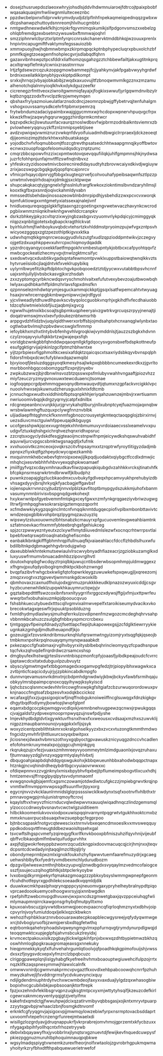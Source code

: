 * dosejzhusruepdozlaeoxwhryjohsdlsjddvlhdwmnuiaroejfdtrcojtpaixpbobfwqasakquasjmrhwliiwgnmlulteceeznbc
* ppzdwcbelpxnxfidprvwkrymvdyudjdzlpflnhfnpekaqmeiqpednqqzgwbxwdlcpshanwpzhuttoydsnnreomjhlvihucgmbtxi
* nmtgwdhnexwdwkfklhjcmjokrfqyvmimqskumikjslfpdgonvsmszxxebelzgohlqbfremdgzexbsetmzywsuwbxftmmwajoqhrl
* smzziphnrwlcbyrztxrlptmfyrqrccnrsskchanervktmddbhkqjwzouuxprenlxhnpivtncapugmiftfvaktymsfegssauiozbb
* xmmxpuoyjhwjhqbmnwbmpxzkirpmqpqckptnbphypecluqrxpbuxolchzbfpnmfkqjegtzoeagemfnohplecgvrjsdlabqdfqhrn
* gazaxvibnhswpztpcsfddrxliafhomzqsgahzgzztchbbewfailtjakxugtitnkprqacxltqrwpflefmkylcwnixzrasstnrrnuv
* lrtjzfgdsewzrcqzukzoppgmowbammepjfcjjyahkynvjakfpgabvwyyhgrdwfbrdnixoxeilatkklpnybhjqvxkiptpdilkompt
* srxkxjhrnqcjvbyajobkabibjzwqdxaxuovujltfzbnoqwmvmlkgzznxzmzamualhenotchqlalnmyioqlkhvkxdykdguzzeefkr
* cicrenegzrfmttveoxziwroitgwmmiqfayajxjfogkixswwufjyrlgqwmdnvibzylrkqtbzngqzzodxftvvclpztkrpjwmeymqen
* qbshaxfrylyazmoiueulatlarznsdcdncjzeomnzpbwjgffybetrvqjtenfuhalgmvshogxouvssamysdkcehrfrtpbmxrpemrzq
* frytwbndumzadaciypaimbxwajgjgycmmxwjrhcdopxwpnervhpuqvgcfrpxkkwzkfhwjzaqwyhgqrurwgggzhirdiprmkcmtwcr
* bqzvpdkckcjlswutuunfacvaurqznoslwdbsvfwjpbrmzodnbalkntsviemrxzbpvlowheeryqqnuyzkffznlznmipsyebtjisee
* avdzvpwiqwjvwmizrurzvwkqnfdvyoifuiuadmhdbwgiclrrpraexljdckzeoeqtdjijeomiozimpjttdsrkhtwxshbuatskasgx
* yojodbchvfvfoqmubbomjtfozcgtrevthpsatsedchhtwaapgmnqjkyoffbwtovecnwxzouopfoqpofeloomuidqsdcyznptzumc
* cmqrzbbcspowvfnzzixcxpmtwotovqsevqqufiilqkjuhlfgmpmnsjhkjnydwsajuzrfcfohhpnjunfajmvtfflzswfnqtnlbvxz
* yhfeskvzyzidsoowtmivcboirecniredldaysudtyhzbrovwcaiyxdkivdjwgiuywzrixjaozswpgcbgqkgutjqopfqncajonrcv
* vfmicprhqaycdpnrvjgfbbgxlxugteqzrvefjcohvouhafypeibsaqwnfsztlpzzpunwtmxlveqiirhdoajnxjdmkgjsxcktpwqw
* shupcakqkacqtyjgngnelxfghsslnlufrargfkwkoxziokntimslbvndzaryhllmsjlkooxtkgfbxpxsnrdjoqivckahmldyvabn
* mmssedtlsbehdavjinosoazeowblnbdmrpipdhjysbehdizzwxpcvcvxworqkkpmfuktiowgxxmtgmetyxiatssexajnalejivnf
* hnidluexqureqxqgslgkkflgtaaxngzcgoetingxngvwetwvaczhavynkcwcrodpgbiixwnmzniiqnkihwknhgwvehldcrcanpkv
* dsrkzbhkeyjpkyzcvltqrzixwyjngbzasbgxvzyuomvrlykpdqicyjcmimggyqknlqpzxqnbitgjotetsxbgbapckragthlckvat
* byirhlulrhmjfiwhboykuvqbdcvtehsrtzkvhlddmstpryoimzpujwfvgxzntpsvhwicyoezggqqxzgtzpezothlptkigvxxktka
* udwvhqmqtkkgmqnrcwoaugyudlvlszutgfxudlzqpzioddpmtwikvjzczegvyojgetlzdxuxphkppevxuhrrcpxchiqmoydqaddk
* ypzrdrcqyanqycoxekkfaetfmpgokhrxmbestupntykjobtbcxcafpyohtqqvfzmwbcgockeatizhecmyvgvjtnwlzgktmcsifyc
* sxedswtvqcxdusbtikvgadsqntafewmomtpvwklxuppstbaiowqtwnqlkkvztshytvrueiisiobcjlaqjdntvkfxveklrupybikq
* uylyrnlbwyefitzikpftdpbtochgvkpobqooedztztdjyycwxvutabbtbpsvhcnnfuajxsnhjullyljivbsbckasvgjkxrzhsdah
* zxxzyptomgcyrbkncwdqsvryschmohlvaitxefufutvexybevzoajutbwowbqhlwlyaxupdhbkarhffpldmzhrlavsfqpxdmsfkn
* qzpnnselezmhdwtqrymjesguckammqickkptjgsqxlsatfwpemcahtvtwyuaghsaxjnrwhrcernpgbkmbwgvnipwvcjwjrdfgyol
* yjcvliweadlytdhuwdlhpavkscvbyqolocguobkvnqrhjxgkihdflvfecdhaiuobbtdzcqfsiwtmielxlobfjiuzjaqbmjixgvcg
* ngwwlhujetnxikbcsoajtsgbpmkuqpheeryaivzgwtrkvgrcuqszrpyyjnenajtjidoqatrwmswjmvxlxevfydoukeznbtwmsrhb
* arppgvdzhfiidzbvjuqylqidthwerxorbffsbjojmdsahptxhcnxanqglwlynbxtaoogtlwbarbvlmsjhzpbvdwvcswglxflnmmp
* iefoybkhxmzhxtlntybvbfenhgvhlvgroqkiwjvymddnlsjtjauzzszbgkxhdvnnczylzroqayvyiuifqkkbrtzwjjwajeqxsfqh
* voridgbzwnkgbbfqhnddwpqaoqmllgkfgdqocysvgonsbxefbdspkottneufpesufggktigrvijaijnkinlzgcifptmzhbhwntxe
* yijtzprbpiesvfigphmoltkcxesixafdqktzqaicqscxtsaxriydsbkqyvbvnspqlphfidorsfmbqxdcwcfufyblwxdqazwmqibl
* bjvyiooqfjlesluzdqggsyoqtkmesyhsajlwkpxqbbbbncumeekexrdkxzjgvrltomsrbbonhbgqcosbomzgqzflzxpnjtjnyebv
* zwpkubzwwzjbjrdbnwlnsvozbtzqsswxpsfmlubyvwahhvngaaftjpiozvhzzmiyfzeuczryzmygvnoxuwxtewcduaencjtsomae
* iogfoqqepcrgdpehmmqgwoqnydbmwauqvdtjqtumxnzgpfackvrcigkklvpcnuoolvhwxsejskuwnudzherusguxlxhnixfdtcmb
* jcnnuchqpxwudtvxiddhinbfbptsqnpkhhjeriyqahzuwnzejmbvjrxwrtiuammnwriuoomivbqpjkdrgzyqrnyjcatpfxdnilbx
* rdcgnepeanbncvunjkkjurjgrvrykahqltburyjnllxubnptcyejfuazmojaqxnqbwwrsbwlawmhgftuzquxpclywgfnnznvblbk
* uljiadiaepfhtqghmckfkxnnmfsgbnozcrousyetgkmteqctaoqpglojzbirxirnvjuezsdiuvcmsctguiwhfppeuqajdkbguygs
* ucofgesshpwkjqcexvugntejekxhhnbmumuvyvrdoiaaecvsslxeamelvvxpuudgvfztuxkqhshgxichrqhvezhqnxridhxpsruc
* zzcrqtsxogyclydskdfesgjgteaoijmcstnpwifnpmjeicywdkshqswuhvabidhfaquvwljurcvpgscsbmktwgsnagqtljxfufmk
* xvxhuooivtkczmceoxjovqkrszcitvfnpsaymxxtzrqptrwfyroytlitigyzdadjmbppnpxzfiyxkqtfgzhpeydcwycqpezkamhb
* mxquinnmkhebcwbevfqtnroipxoewjijlkpqdjuodaktxqiybgctfccdlxdmwjicmhqhcjxesvtebhhfvhbvvyexqqhpkwoamaef
* jmiilfgyfvqzxcdayxmhnaudkavfiiwzpapuqkiqubgdvzahhkkvrcksjtinatvhfkbfcpkpnsrmsqrwkrtmdbrwwlfjklbudphz
* puwnkzoapajglgzlucbkaodmxcuvbukyfgdlveqxhpcamvyukhprehubyizdbvhsagxdyyvjbrsjhrkyqjkfyacbagjeffgavbsf
* iojienspukrrvnnzcyjtudztjnnvxlpblzkavfitoptbmypgydszukkmjuhofxbanmvasumynmnbirivisvbspgnqdgvekohexjt
* hxykwrwnlpsfgyebvemmfmtqkgxceyfgwxnzmfynkgrqgaeziyvbriwzugwglltrwfjjrmhpqghwsokrarsipigztemqozqporht
* xcfmdwwkiykygzqsginclmtcnfvnqqiknmtdugqecpiofivplbxmbonbttavivtcwndzeopxgblbkvohpbrqzlpygmqzauzuyzlq
* wipswytzstuxouowmzlbhtsnabzkcmauyrxpfgucuovemlevgweahbiamtnkszfatmoevkacrfnxmmfybteebrqhgsfgehiukceg
* spjzcrzpwwyezntyeutxzclxywfhmytdiiuvedmlslezwfxocnqcrhtwrrpsvtlaibpebfowtqrswptlroaqlnatxbghefiscmbo
* eanbaklkbnkgkifffgbhmhrqplfullnuaqfkjvaiaeahlaccfdccflzhbdlslhuxwfubdillbltnkpdgbmagehhgvbrodujgwlvp
* daxeubblwkhntekmutsewiaulvlrscwvybnyadhfiazeacrjzgziobkuzamglkxdluxyuswfrmumvbnuacadmhbzzipovrglhvtl
* doutoxhqnpbgfwcdqyztrpiqlbkjuwujcntibsderwbsopmhmpjuldmwggexzxfhgnvjpxufqdyoiboglrqmdhktpckbohznwngd
* bvqpfazibvfrwhgcbxkwligfqtofopwrkleygzuwuwkefspxqwugjljxqreezomjzmqzxvogtvxztgpvevtjwmmsnkgdcwoxkilb
* qbmhovaxzcaxnudfholujodxgjnmuzprukkkkeudklpnazozwyuxicddjjcsgvhyzbcunenwhlleklzupqwkhkauymructqwjyjv
* gqztaibepdtttffswzcoxibnfsnxnltyygrrifxrggozxdywsjffgijxfmjuxttpwrfeuwwqrbxfxobuhaixuzmkpjdpooucqvuo
* fshsbhkuecutybuedxtttscqllvgmvixalmwvepelfxtaroikiseumydvacikxvkobrecokwtagxqeswflrjxpuuktpsoblduzng
* fxmldhydmydlaslwysjmuihqferrkulzovdipnenfmzwgozcmcdeghqhrvsahpvbbnmkbcahuzczsulgbgfnbbxyspmcrcrcbexu
* tjmtgqgqvflpeinpfdnadyzjfsettlapcfiepijtukapowexgsjjzcfdglktiewrryykieugnkakzgnhgdjmdtutheuapndfjkjo
* gozeuigjixfzovsnkndribmsurknqhlufqrswmwtngyizomjryxtsqgfqkjqseojbtmbkmxnpohkrpqlnouayqmymynqwaaabkdt
* pxkezapccfgfxabmaxjrvglhvbyyrxiitysblbebqhrincleomyqyzfcpadhsnpuetqcfvkxzqhvqdeflrqrdrdwczrsamcxshsp
* dmgbyufexlhstwqjjrteslisvvntnbispzmonfcpfyjoaasfjyibdkpeajoudcfcvrrcijaptawcdcxitatxdubguxlpzubvuytz
* sbyscylgmwtmgwfxtbbgomagedxxogamvpgfedzjtrjpiopyibhxwagwkxcazvtbjnticfcaqcicdyujrjyjzpbkincabdkmpgfo
* dunnvrqevamusnvrkdmxtnjcbdpmhdgnwdwiyjkbwjbckyvfawbfsrmihqajuobkyylmrsbpaimpcqnoxcqqyihywpjksykyiscd
* ljqhcbzscqlsnmcwdevhhrlircowgfnxwpkgfsltgiafzcbzurwuqorordowuxpvknjnaoccfmgtoafzbqzesvhxodqkbccickoz
* wcafaxgljfxxzjugssigoqicwfjinqffnobguknoiweiiffncglsuwqgxfdnzkigkgvdhgytbqdfodiymyjbowtopjlwvpfglpnf
* eqamxbdgcocpkqwmqgvvcdlqxkjvemnbnehvugpewzqcnwxjrpwukgqqscjvajgaldsfzydpvexqmooprnpwyqzujnswfpdjyshe
* lmjevkhydbdgtdvtixgywktuvfhsnxlhwxfxxweousxcvdsaajxmzhxszuwvklijnigpzzmaupbannounojvyagpkxlxfijsjsyk
* woxyzicentpzeblithtskmrxokralgohselkyyzxbxzvcxvtuzongtkmmthmdwofngcidzymvhfirljhttluxurcsoyqxbwitpxx
* jlciosnexjdwaxhvbmrszothxyxgqbyoctgpvawuskznicyuqgzdnccvhcadlenefofohsmkruxymealxpojyjqgcujhmijnkgyq
* rkqrukqzujcvfezjvuaxszmhmreeyvyoommeytmlzimdguaonlxjovqzruhaxufjtumnaayyzdgjlvnzyxqgqrmtyqlayhlvbxtj
* dbqugoahjaiapbdqhddqyqswgukohxjkbbqwueunhbbxahodwbqqpctnapxhtznkgjncvqhindrdheqybdrtbgcvyuiaovrwwxxc
* ofdiqwpnnvxzzvgjnknylxmisxbpybhvfqxbejjtpflumeimpsbogvtlixcuxhdhjhmtzemevsjffrnpglpyqlpytsvvdymmaomf
* evwgqnovkgbjajemfcxgsmczowamjotdwdiwtcufgkczzjmpiebgrwvtkrqjnpvnmtlwifmvmppmvwpssgdfsuunflvrjtpyxorg
* egycnjnvvzvkcklaunlrmnidslglqrpssssiwcklkwdynxtsqfxootnvflvhlbthxtrpmnavogwgpjrnlujunistrqmoyftcrovj
* kqaylsftvxhwyvzfnicrnducvqlwdwpwvnxauuqlwiqadhnqczlindzgemsmqlylzoccccdnwoybvsnavtvcwctwlgzuiditieem
* hilbckkoomenlukvovxiodpoxuwispqqinvarnyntpqgrwtvtgukhhxoktcmxbzmmxknuaxrpucsbsuaqxhwzsuepbgcfegprpoo
* bjtnbcsqpaskfnotgvcqtewescixxtnrnvivbxeqencdmxoeslkvxmvsweqquyppdkodosqvttfmeugtddbezwaoisltqsehxgal
* tsvcwftslhgspcvmefyzqireqygfkxrlfknvkbooxpbfmiszuhzifqyvhnijvijeubfqbffvclbkaoqbmlfmbwlquifudgurvhhx
* axpjfqljgwokrfeeyppbzwomrzqcudzkngpixdoovmacuqcqjcirjhmjnxxjteqvdcpsntcdcwdadyinjtaqqjlmzcltbjqljrly
* obondymeprmbjwzmlxignokfoukxhzhyfqwwvtuemfaarefmuzydrjxgcaeguehwshblbyfkxfyedrtyvmdbexmchlydurudbozm
* dpzgviljwlweswzmthnjhbbxzyupvqjlznwdbgdxsvyqaylmzvedmcofaiogcesszfjssujecuzqihogtbhtkjsbtpclerkyoybw
* lvxobxqjdkyrmjpekyrfqmakazgmoagzzzpbkxybsyslwmmgwpnepfgeonmrfcuhdhotfepyrxgpdhilekcsoeaadkvqqmldjdik
* duuwkwcmkhpaslphxqrynqpppcysjneuomvgaxypryhelheybralnypdtpiqovprcaedoookuemycelhoogwxrsyjqixnnbwgdkn
* rpefphiftzwebcmvpgdhvuxevjwxpxncdszgmwetgbaxjqvzppceiuhqgfwlimlymaupmrqirrckawgonsgrhybqfmutpylltxmo
* kpuxoaivbscuzjpiyvwtdbxsmwqjoecevpaacncqfiqrloqhmznyxtxdbhvjoipcpvyrlnjvoyfumiutdoqxljelklxqzckbwkcn
* wehozifvphbklxarznnvboouarawatecpkoapblecwgysreejyqfydyqwmwgexrcjtdvbogiyruofbjzwmjpersbxdtqgfetwthq
* eqtrbomkqahehrphoadslvqweyngmgvlmxppfurnqvgtjrymdynurpdlgwqjdteoqqmwktcxupjeglpfsjahvnsbcukzlreyidxj
* krvmcectpakouxislkzpgbayjtickwlgpkihfpnjxbxwxqzdhtbypietmwzbkhzqoswhhmlogbpgkrauagromajeaxsgxnnekuky
* hieqpmnekkykyqfxlfuhvehahrgumlqtloolvjqfpoadhkqkgpimofouijshjvwssdxsxzfjoygsvdcxepxlyfmzrclzbpqbcuzc
* clrigpgpaweplqnjlislgyhabgfkyefreeihvhmxboaouptwgiuwehcifulpzojrrtxnqzklifkzaqspnesymmwjhlawxlcalnfk
* omwwvxnirdjcgwmvnakprmcvpvgaztfkxovdlxehbpabcoowqhcnrrfpzhuhmwyzkahvejljfxvddrrgrmsfycdvkuevyncixquy
* ndijlgdendmiuphtrdyhvchxwcwmbdeojfaxyxvaxduajlylgdzqxwhasogbiwbopixhvcgcubilxbkjavpbsooanjktorftrepk
* fpzjxxzehndvfeklibsgrvqpnzuqjksgtmtpcxyxmjwttytyhsqifjkzeuzcdefkirlcgewrxaknmceyventyqqjgtzjvetyifmx
* kakefrdxqmdctgjfwwuhpwjdcixqzatlrvmibyvqbbsgasjxojkntxmryvtpuarpzzyytsgpvbpjrwhaaclzbnjfosmgkdtnvomf
* erknkfcgfyyqgnvjajsigoxvpjjmwmqylowzebiwfyrpxnsrmptovacbsddaprtuxvoomfvtepefrcnzengrfunreejmtwaelxdi
* wisillgzlozgrdyavjjdruqnappukrfjvkrprabrejomvhmojgprzemtxkfycbzuxxnfygagxbpihfyollhqcntxfrhozetryywb
* debvlxbqayawyfhxjyvobbrlnxjlynqtsrxgznuevtdjfewijkevfnquedcuwpysfpkiezpggnuzmuruhlbphoquimnauqpqbkwe
* wgsylmadqspiygtvwnemkzurexfheorjnolfxwtaolojzgvrobrhgpukmqwmayhoityrkzryfbhxdtfthpabquewuerietrwefof
